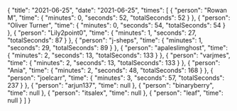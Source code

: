 {
  "title": "2021-06-25",
  "date": "2021-06-25",
  "times": [
    {
      "person": "Rowan M",
      "time": {
        "minutes": 0,
        "seconds": 52,
        "totalSeconds": 52
      }
    },
    {
      "person": "Oliver Turner",
      "time": {
        "minutes": 0,
        "seconds": 54,
        "totalSeconds": 54
      }
    },
    {
      "person": "Lily2point0",
      "time": {
        "minutes": 1,
        "seconds": 27,
        "totalSeconds": 87
      }
    },
    {
      "person": "j-sheps",
      "time": {
        "minutes": 1,
        "seconds": 29,
        "totalSeconds": 89
      }
    },
    {
      "person": "apaleslimghost",
      "time": {
        "minutes": 2,
        "seconds": 13,
        "totalSeconds": 133
      }
    },
    {
      "person": "varjmes",
      "time": {
        "minutes": 2,
        "seconds": 13,
        "totalSeconds": 133
      }
    },
    {
      "person": "Ania",
      "time": {
        "minutes": 2,
        "seconds": 48,
        "totalSeconds": 168
      }
    },
    {
      "person": "joelcarr",
      "time": {
        "minutes": 3,
        "seconds": 57,
        "totalSeconds": 237
      }
    },
    {
      "person": "arjun137",
      "time": null
    },
    {
      "person": "binaryberry",
      "time": null
    },
    {
      "person": "itsalex",
      "time": null
    },
    {
      "person": "leaf",
      "time": null
    }
  ]
}